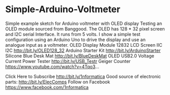 # Simple-Arduino-Voltmeter
Simple example sketch for Arduino voltmeter with OLED display
Testing an OLED module sourced from Banggood. The OLED has 128 * 32 pixel screen and I2C serial Interface. It runs from 5 volts. I show a simple test configuration using an Arduino Uno to drive the display and use an analogue input as a voltmeter.
OLED Display Module 12832 LCD Screen IIC I2C http://bit.ly/OLED128_32 Arduino Starter Kit http://bit.ly/ArduinoStarter Silicone Blue Desk Mat http://bit.ly/BlueDeskMat OLED USB2.0 Voltage Current Power Tester http://bit.ly/USB_Testr Geiger Counter https://www.youtube.com/watch?v=4Tqo3...


Click Here to Subscribe http://bit.ly/1nformatica
Good source of electronic parts: http://bit.ly/ElecComps
Follow on Facebook https://www.facebook.com/1nformatica


